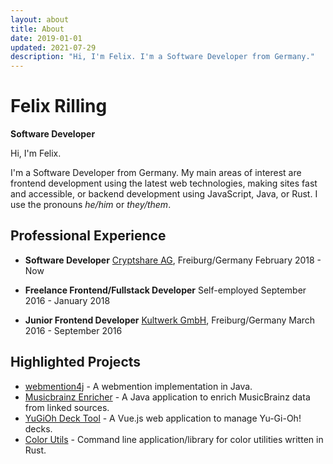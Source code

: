 ```yaml
---
layout: about
title: About
date: 2019-01-01
updated: 2021-07-29
description: "Hi, I'm Felix. I'm a Software Developer from Germany."
---
```


# Felix Rilling

**Software Developer**

Hi, I'm Felix.

I'm a Software Developer from Germany.
My main areas of interest are frontend development using the latest web technologies, making sites fast and accessible, or backend development using JavaScript, Java, or Rust.
I use the pronouns _he/him_ or _they/them_.

## Professional Experience

-   **Software Developer**
    [Cryptshare AG](https://www.cryptshare.com/), Freiburg/Germany
    February 2018 - Now

-   **Freelance Frontend/Fullstack Developer**
    Self-employed
    September 2016 - January 2018

-   **Junior Frontend Developer**
    [Kultwerk GmbH](https://www.kultwerk.de/), Freiburg/Germany
    March 2016 - September 2016

## Highlighted Projects

-   [webmention4j](https://github.com/FelixRilling/webmention4j) - A webmention implementation in Java.
-   [Musicbrainz Enricher](https://github.com/FelixRilling/musicbrainz-enricher) - A Java application to enrich MusicBrainz data from linked sources.
-   [YuGiOh Deck Tool](https://ygoprodeck.com/card-database/deck-prices/) - A Vue.js web application to manage Yu-Gi-Oh! decks.
-   [Color Utils](https://github.com/FelixRilling/color-utils) - Command line application/library for color utilities written in Rust.
